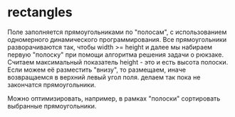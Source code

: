 # rectangles

Поле заполняется прямоугольниками по "полосам", с использованием одномерного динамического программирования. Все прямоугольники разворачиваются так, чтобы width >= height и далее мы набираем первую "полоску" при помощи алгоритма решения задачи о рюкзаке. Считаем максимальный показатель height - это и есть высота полоски. Если можем её разместить "внизу", то размещаем, иначе возвращаемся в верхний левый угол поля. делаем так пока не закончатся прямоугольники.

Можно оптимизировать, например, в рамках "полоски" сортировать выбранные прямоугольники. 
